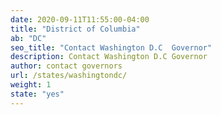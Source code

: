 ```yaml
---
date: 2020-09-11T11:55:00-04:00
title: "District of Columbia"
ab: "DC"
seo_title: "Contact Washington D.C  Governor"
description: Contact Washington D.C Governor
author: contact governors
url: /states/washingtondc/
weight: 1
state: "yes"
---
```

